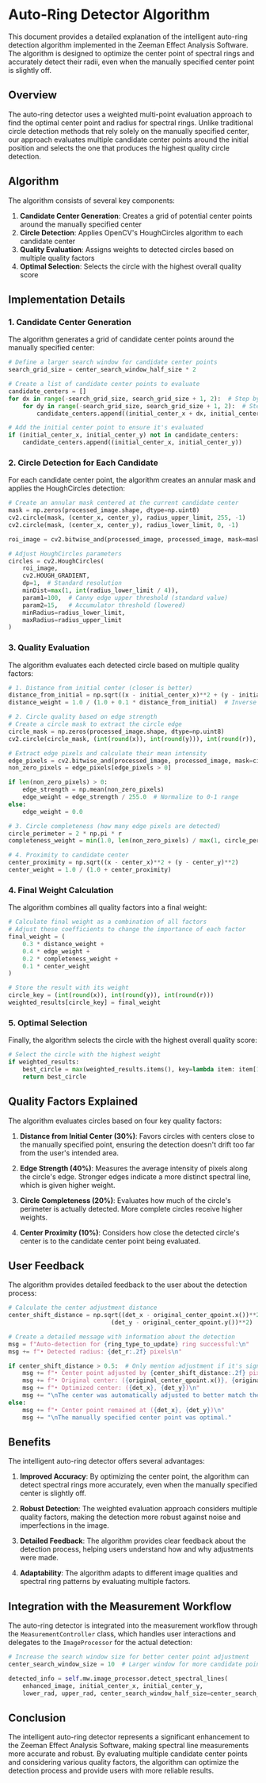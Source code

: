 # Auto-Ring Detector Algorithm

This document provides a detailed explanation of the intelligent auto-ring detection algorithm implemented in the Zeeman Effect Analysis Software. The algorithm is designed to optimize the center point of spectral rings and accurately detect their radii, even when the manually specified center point is slightly off.

## Overview

The auto-ring detector uses a weighted multi-point evaluation approach to find the optimal center point and radius for spectral rings. Unlike traditional circle detection methods that rely solely on the manually specified center, our approach evaluates multiple candidate center points around the initial position and selects the one that produces the highest quality circle detection.

## Algorithm

The algorithm consists of several key components:

1. **Candidate Center Generation**: Creates a grid of potential center points around the manually specified center
2. **Circle Detection**: Applies OpenCV's HoughCircles algorithm to each candidate center
3. **Quality Evaluation**: Assigns weights to detected circles based on multiple quality factors
4. **Optimal Selection**: Selects the circle with the highest overall quality score

## Implementation Details

### 1. Candidate Center Generation

The algorithm generates a grid of candidate center points around the manually specified center:

```python
# Define a larger search window for candidate center points
search_grid_size = center_search_window_half_size * 2

# Create a list of candidate center points to evaluate
candidate_centers = []
for dx in range(-search_grid_size, search_grid_size + 1, 2):  # Step by 2 to reduce computation
    for dy in range(-search_grid_size, search_grid_size + 1, 2):  # Step by 2 to reduce computation
        candidate_centers.append((initial_center_x + dx, initial_center_y + dy))

# Add the initial center point to ensure it's evaluated
if (initial_center_x, initial_center_y) not in candidate_centers:
    candidate_centers.append((initial_center_x, initial_center_y))
```

### 2. Circle Detection for Each Candidate

For each candidate center point, the algorithm creates an annular mask and applies the HoughCircles detection:

```python
# Create an annular mask centered at the current candidate center
mask = np.zeros(processed_image.shape, dtype=np.uint8)
cv2.circle(mask, (center_x, center_y), radius_upper_limit, 255, -1)
cv2.circle(mask, (center_x, center_y), radius_lower_limit, 0, -1)

roi_image = cv2.bitwise_and(processed_image, processed_image, mask=mask)

# Adjust HoughCircles parameters
circles = cv2.HoughCircles(
    roi_image,
    cv2.HOUGH_GRADIENT,
    dp=1,  # Standard resolution
    minDist=max(1, int(radius_lower_limit / 4)),
    param1=100,  # Canny edge upper threshold (standard value)
    param2=15,   # Accumulator threshold (lowered)
    minRadius=radius_lower_limit,
    maxRadius=radius_upper_limit
)
```

### 3. Quality Evaluation

The algorithm evaluates each detected circle based on multiple quality factors:

```python
# 1. Distance from initial center (closer is better)
distance_from_initial = np.sqrt((x - initial_center_x)**2 + (y - initial_center_y)**2)
distance_weight = 1.0 / (1.0 + 0.1 * distance_from_initial)  # Inverse distance weight

# 2. Circle quality based on edge strength
# Create a circle mask to extract the circle edge
circle_mask = np.zeros(processed_image.shape, dtype=np.uint8)
cv2.circle(circle_mask, (int(round(x)), int(round(y))), int(round(r)), 255, 1)

# Extract edge pixels and calculate their mean intensity
edge_pixels = cv2.bitwise_and(processed_image, processed_image, mask=circle_mask)
non_zero_pixels = edge_pixels[edge_pixels > 0]

if len(non_zero_pixels) > 0:
    edge_strength = np.mean(non_zero_pixels)
    edge_weight = edge_strength / 255.0  # Normalize to 0-1 range
else:
    edge_weight = 0.0

# 3. Circle completeness (how many edge pixels are detected)
circle_perimeter = 2 * np.pi * r
completeness_weight = min(1.0, len(non_zero_pixels) / max(1, circle_perimeter))

# 4. Proximity to candidate center
center_proximity = np.sqrt((x - center_x)**2 + (y - center_y)**2)
center_weight = 1.0 / (1.0 + center_proximity)
```

### 4. Final Weight Calculation

The algorithm combines all quality factors into a final weight:

```python
# Calculate final weight as a combination of all factors
# Adjust these coefficients to change the importance of each factor
final_weight = (
    0.3 * distance_weight +
    0.4 * edge_weight +
    0.2 * completeness_weight +
    0.1 * center_weight
)

# Store the result with its weight
circle_key = (int(round(x)), int(round(y)), int(round(r)))
weighted_results[circle_key] = final_weight
```

### 5. Optimal Selection

Finally, the algorithm selects the circle with the highest overall quality score:

```python
# Select the circle with the highest weight
if weighted_results:
    best_circle = max(weighted_results.items(), key=lambda item: item[1])[0]
    return best_circle
```

## Quality Factors Explained

The algorithm evaluates circles based on four key quality factors:

1. **Distance from Initial Center (30%)**: Favors circles with centers close to the manually specified point, ensuring the detection doesn't drift too far from the user's intended area.

2. **Edge Strength (40%)**: Measures the average intensity of pixels along the circle's edge. Stronger edges indicate a more distinct spectral line, which is given higher weight.

3. **Circle Completeness (20%)**: Evaluates how much of the circle's perimeter is actually detected. More complete circles receive higher weights.

4. **Center Proximity (10%)**: Considers how close the detected circle's center is to the candidate center point being evaluated.

## User Feedback

The algorithm provides detailed feedback to the user about the detection process:

```python
# Calculate the center adjustment distance
center_shift_distance = np.sqrt((det_x - original_center_qpoint.x())**2 + 
                             (det_y - original_center_qpoint.y())**2)

# Create a detailed message with information about the detection
msg = f"Auto-detection for {ring_type_to_update} ring successful:\n"
msg += f"• Detected radius: {det_r:.2f} pixels\n"

if center_shift_distance > 0.5:  # Only mention adjustment if it's significant
    msg += f"• Center point adjusted by {center_shift_distance:.2f} pixels\n"
    msg += f"• Original center: ({original_center_qpoint.x()}, {original_center_qpoint.y()})\n"
    msg += f"• Optimized center: ({det_x}, {det_y})\n"
    msg += "\nThe center was automatically adjusted to better match the spectral ring pattern."
else:
    msg += f"• Center point remained at ({det_x}, {det_y})\n"
    msg += "\nThe manually specified center point was optimal."
```

## Benefits

The intelligent auto-ring detector offers several advantages:

1. **Improved Accuracy**: By optimizing the center point, the algorithm can detect spectral rings more accurately, even when the manually specified center is slightly off.

2. **Robust Detection**: The weighted evaluation approach considers multiple quality factors, making the detection more robust against noise and imperfections in the image.

3. **Detailed Feedback**: The algorithm provides clear feedback about the detection process, helping users understand how and why adjustments were made.

4. **Adaptability**: The algorithm adapts to different image qualities and spectral ring patterns by evaluating multiple factors.

## Integration with the Measurement Workflow

The auto-ring detector is integrated into the measurement workflow through the `MeasurementController` class, which handles user interactions and delegates to the `ImageProcessor` for the actual detection:

```python
# Increase the search window size for better center point adjustment
center_search_window_size = 10  # Larger window for more candidate points

detected_info = self.mw.image_processor.detect_spectral_lines(
    enhanced_image, initial_center_x, initial_center_y, 
    lower_rad, upper_rad, center_search_window_half_size=center_search_window_size)
```

## Conclusion

The intelligent auto-ring detector represents a significant enhancement to the Zeeman Effect Analysis Software, making spectral line measurements more accurate and robust. By evaluating multiple candidate center points and considering various quality factors, the algorithm can optimize the detection process and provide users with more reliable results.
